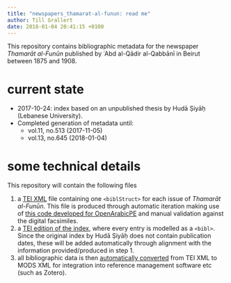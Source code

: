 ```yaml
---
title: "newspapers_thamarat-al-funun: read me"
author: Till Grallert
date: 2018-01-04 20:41:15 +0100
---
```


This repository contains bibliographic metadata for the newspaper *Thamarāt al-Funūn* published by ʿAbd al-Qādir al-Qabbānī in Beirut between 1875 and 1908. 

# current state

- 2017-10-24: index based on an unpublished thesis by Hudā Ṣiyāḥ (Lebanese University).
- Completed generation of metadata until:
    + vol.11, no.513 (2017-11-05)
    + vol.13, no.645 (2018-01-04)

# some technical details

This repository will contain the following files

1. a [TEI XML](metadata/thamarat-al-funun.TEIP5.xml) file containing one `<biblStruct>` for each issue of *Thamarāt al-Funūn*. This file is produced through automatic iteration making use of [this code developed for OpenArabicPE](https://www.github.com/OpenArabicPE/generate_metadata-through-iteration) and manual validation against the digital facsimiles.
2. a [TEI edition of the index](index/thamarat-al-funun_index.TEIP5.xml), where every entry is modelled as a `<bibl>`. Since the original index by Hudā Ṣiyāḥ does not contain publication dates, these will be added automatically through alignment with the information provided/produced in step 1.
3. all bibliographic data is then [automatically converted](https://www.github.com/OpenArabicPE/convert_tei-to-mods) from TEI XML to MODS XML for integration into reference management software etc (such as Zotero).